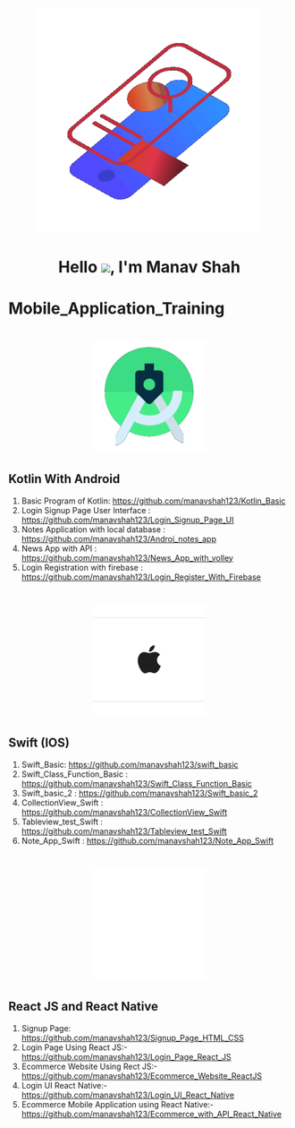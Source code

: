 <h1 align="center"> <center><img src="https://github.com/manavshah123/Mobile_Application_Training/blob/main/GIF/animation_500_kz6n32zx.gif"  width="400"></h1>

<h1 align="center">Hello  <img src="https://media.giphy.com/media/hvRJCLFzcasrR4ia7z/giphy.gif" width="28">, I'm Manav Shah</h1>
    
# Mobile_Application_Training

<h1 align="center"> <center><img src="https://github.com/manavshah123/Mobile_Application_Training/blob/main/GIF/android.gif"  width="200"></h1>
    
## Kotlin With Android
    
1. Basic Program of Kotlin: https://github.com/manavshah123/Kotlin_Basic
2. Login Signup Page User Interface : https://github.com/manavshah123/Login_Signup_Page_UI
3. Notes Application with local database : https://github.com/manavshah123/Androi_notes_app
4. News App with API : https://github.com/manavshah123/News_App_with_volley
5. Login Registration with firebase : https://github.com/manavshah123/Login_Register_With_Firebase
    
<h1 align="center"> <center><img src="https://github.com/manavshah123/Mobile_Application_Training/blob/main/GIF/apple.gif"  width="200"></h1>

## Swift (IOS)

1. Swift_Basic: https://github.com/manavshah123/swift_basic
2. Swift_Class_Function_Basic : https://github.com/manavshah123/Swift_Class_Function_Basic
3. Swift_basic_2 : https://github.com/manavshah123/Swift_basic_2
4. CollectionView_Swift : https://github.com/manavshah123/CollectionView_Swift
5. Tableview_test_Swift : https://github.com/manavshah123/Tableview_test_Swift
6. Note_App_Swift : https://github.com/manavshah123/Note_App_Swift

<h1 align="center"> <center><img src="https://github.com/manavshah123/Mobile_Application_Training/blob/main/GIF/React.gif"  width="200"></h1>
    
## React JS and React Native
 1. Signup Page: https://github.com/manavshah123/Signup_Page_HTML_CSS
 2. Login Page Using React JS:- https://github.com/manavshah123/Login_Page_React_JS
 3. Ecommerce Website Using Rect JS:- https://github.com/manavshah123/Ecommerce_Website_ReactJS
 4. Login UI React Native:- https://github.com/manavshah123/Login_UI_React_Native
 5. Ecommerce Mobile Application using React Native:- https://github.com/manavshah123/Ecommerce_with_API_React_Native 
